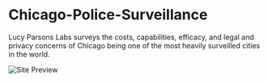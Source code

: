 # Chicago-Police-Surveillance
Lucy Parsons Labs surveys the costs, capabilities, efficacy, and legal and privacy concerns of Chicago being one of the most heavily surveilled cities in the world.


![Site Preview](https://github.com/jonsatrom/chicago-police-survellence/blob/main/img/site.png)
